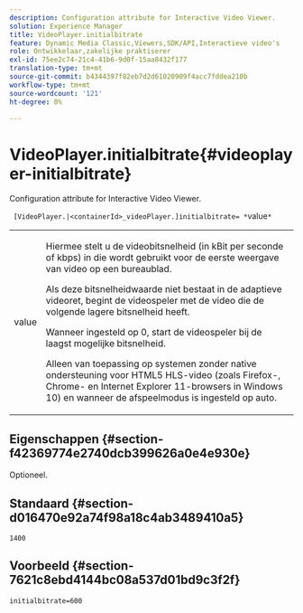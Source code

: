 ```yaml
---
description: Configuration attribute for Interactive Video Viewer.
solution: Experience Manager
title: VideoPlayer.initialbitrate
feature: Dynamic Media Classic,Viewers,SDK/API,Interactieve video's
role: Ontwikkelaar,zakelijke praktiserer
exl-id: 75ee2c74-21c4-41b6-9d0f-15aa8432f177
translation-type: tm+mt
source-git-commit: b4344397f82eb7d2d61020909f4acc7fddea210b
workflow-type: tm+mt
source-wordcount: '121'
ht-degree: 0%

---
```


# VideoPlayer.initialbitrate{#videoplayer-initialbitrate}

Configuration attribute for Interactive Video Viewer.

` [VideoPlayer.|<containerId>_videoPlayer.]initialbitrate= *`value`*`

<table id="table_C616483932C2482CA9794DDD7313FD7C"> 
 <tbody> 
  <tr> 
   <td colname="col1"> <p> <span class="codeph"> value</span> </p> </td> 
   <td colname="col2"> <p> Hiermee stelt u de videobitsnelheid (in kBit per seconde of kbps) in die wordt gebruikt voor de eerste weergave van video op een bureaublad. </p> <p>Als deze bitsnelheidwaarde niet bestaat in de adaptieve videoret, begint de videospeler met de video die de volgende lagere bitsnelheid heeft. </p> <p>Wanneer ingesteld op <span class="codeph"> 0</span>, start de videospeler bij de laagst mogelijke bitsnelheid. </p> <p>Alleen van toepassing op systemen zonder native ondersteuning voor HTML5 HLS-video (zoals Firefox-, Chrome- en Internet Explorer 11-browsers in Windows 10) en wanneer de afspeelmodus is ingesteld op auto. </p> </td> 
  </tr> 
 </tbody> 
</table>

## Eigenschappen {#section-f42369774e2740dcb399626a0e4e930e}

Optioneel.

## Standaard {#section-d016470e92a74f98a18c4ab3489410a5}

`1400`

## Voorbeeld {#section-7621c8ebd4144bc08a537d01bd9c3f2f}

```
initialbitrate=600
```
